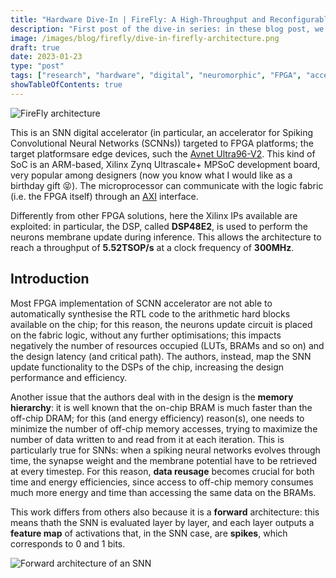```yaml
---
title: "Hardware Dive-In | FireFly: A High-Throughput and Reconfigurable Hardware Accelerator for Spiking Neural Networks"
description: "First post of the dive-in series: in these blog post, we will investigate thoroughly research papers about digital hardware design for neuromorphic applications."
image: /images/blog/firefly/dive-in-firefly-architecture.png
draft: true
date: 2023-01-23
type: "post"
tags: ["research", "hardware", "digital", "neuromorphic", "FPGA", "accelerator", "Verilog", "Xilinx", "Ultrascale",]
showTableOfContents: true
---
```


![FireFly architecture](/images/blog/dive-in-firefly/firefly-architecture.webp)

This is an SNN digital accelerator (in particular, an accelerator for Spiking Convolutional Neural Networks (SCNNs)) targeted to FPGA platforms; the target platformsare edge devices, such the [Avnet Ultra96-V2](https://www.xilinx.com/products/boards-and-kits/1-vad4rl.html). This kind of SoC is an ARM-based, Xilinx Zynq Ultrascale+ MPSoC development board, very popular among designers (now you know what I would like as a birthday gift :stuck_out_tongue_closed_eyes:). The microprocessor can communicate with the logic fabric (i.e. the FPGA itself) through an [AXI](https://support.xilinx.com/s/article/1053914?language=en_US) interface.

Differently from other FPGA solutions, here the Xilinx IPs available are exploited: in particular, the DSP, called **DSP48E2**, is used to perform the neurons membrane update during inference. This allows the architecture to reach a throughput of **5.52TSOP/s** at a clock frequency of **300MHz**.

## Introduction

Most FPGA implementation of SCNN accelerator are not able to automatically synthesise the RTL code to the arithmetic hard blocks available on the chip; for this reason, the neurons update circuit is placed on the fabric logic, without any further optimisations; this impacts negatively the number of resources occupied (LUTs, BRAMs and so on) and the design latency (and critical path). The authors, instead, map the SNN update functionality to the DSPs of the chip, increasing the design performance and efficiency.

Another issue that the authors deal with in the design is the **memory hierarchy**: it is well known that the on-chip BRAM is much faster than the off-chip DRAM; for this (and energy efficiency) reason(s), one needs to minimize the number of off-chip memory accesses, trying to maximize the number of data written to and read from it at each iteration. This is particularly true for SNNs: when a spiking neural networks evolves through time, the synapse weight and the membrane potential have to be retrieved at every timestep. For this reason, **data reusage** becomes crucial for both time and energy efficiencies, since access to off-chip memory consumes much more energy and time than accessing the same data on the BRAMs.

This work differs from others also because it is a **forward** architecture: this means thath the SNN is evaluated layer by layer, and each layer outputs a **feature map** of activations that, in the SNN case, are **spikes**, which corresponds to 0 and 1 bits. 

![Forward architecture of an SNN](/images/blog/dive-in-firefly/forward-architecture.webp)

